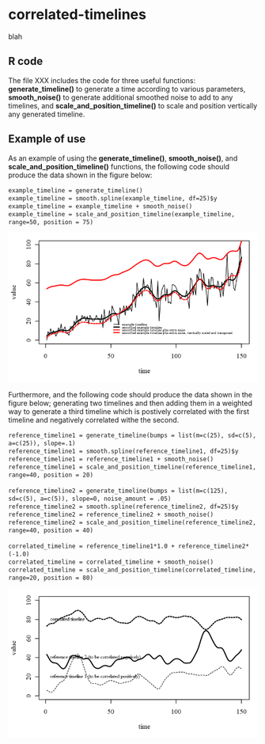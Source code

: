 # correlated-timelines
blah

## R code

The file XXX includes the code for three useful functions: **generate_timeline()** to generate a time according to various parameters, **smooth_noise()** to generate additional smoothed noise to add to any timelines, and **scale_and_position_timeline()** to scale and position vertically any generated timeline.

## Example of use

As an example of using the **generate_timeline()**, **smooth_noise()**, and **scale_and_position_timeline()** functions, the following code should produce the data shown in the figure below:

    example_timeline = generate_timeline()
    example_timeline = smooth.spline(example_timeline, df=25)$y
    example_timeline = example_timeline + smooth_noise()
    example_timeline = scale_and_position_timeline(example_timeline, range=50, position = 75)

![fig1](/github_code_and_examples1.png)

Furthermore, and the following code should produce the data shown in the figure below; generating two timelines and then adding them in a weighted way to generate a third timeline which is postively correlated with the first timeline and negatively correlated withe the second.

    reference_timeline1 = generate_timeline(bumps = list(m=c(25), sd=c(5), a=c(25)), slope=.1)
    reference_timeline1 = smooth.spline(reference_timeline1, df=25)$y
    reference_timeline1 = reference_timeline1 + smooth_noise()
    reference_timeline1 = scale_and_position_timeline(reference_timeline1, range=40, position = 20)

    reference_timeline2 = generate_timeline(bumps = list(m=c(125), sd=c(5), a=c(5)), slope=0, noise_amount = .05)
    reference_timeline2 = smooth.spline(reference_timeline2, df=25)$y
    reference_timeline2 = reference_timeline2 + smooth_noise()
    reference_timeline2 = scale_and_position_timeline(reference_timeline2, range=40, position = 40)

    correlated_timeline = reference_timeline1*1.0 + reference_timeline2*(-1.0)
    correlated_timeline = correlated_timeline + smooth_noise()
    correlated_timeline = scale_and_position_timeline(correlated_timeline, range=20, position = 80)

![fig1](/github_code_and_examples2.png)

